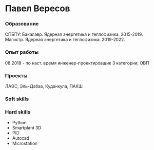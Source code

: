 # Павел Вересов

### Образование
СПБПУ:
Бакалавр. Ядерная энергетика и теплофизика. 2015-2019. 
Магистр. Ядерная энергетика и теплофизика. 2019-2022.



### Опыт работы
08.2018 - по наст. время инженер-проектировщик 3 категории; ОВП


### Проекты
ЛАЭС, Эль-Дабаа, Куданкула, ПАКШ

### Soft skills

### Hard skills
- Python
- Smartplant 3D
- PID
- Autocad
- Microstation
 

